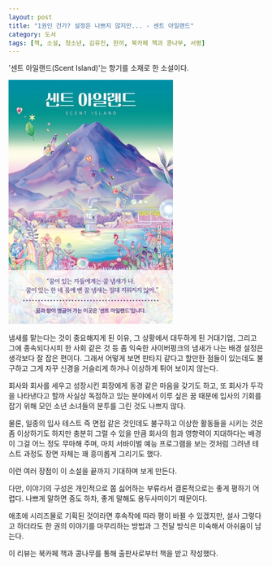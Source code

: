 ```yaml
---
layout: post
title: "1권인 건가? 설정은 나쁘지 않지만... - 센트 아일랜드"
category: 도서
tags: [책, 소설, 청소년, 김유진, 한끼, 북카페 책과 콩나무, 서평]
---
```


'센트 아일랜드(Scent Island)'는
향기를 소재로 한 소설이다.

![표지](/images/book/scent-island-book.jpg)

냄새를 맡는다는 것이 중요해지게 된 이유,
그 상황에서 대두하게 된 거대기업,
그리고 그에 종속되다시피 한 사회 같은 것 등
좀 익숙한 사이버펑크의 냄새가 나는 배경 설정은
생각보다 잘 잡은 편이다.
그래서 어떻게 보면 판타지 같다고 할만한 점들이 있는데도 불구하고
그게 자꾸 신경을 거슬리게 하거나 이상하게 튀어 보이지 않는다.

회사와 회사를 세우고 성장시킨 회장에게 동경 같은 마음을 갖기도 하고,
또 회사가 두각을 나타낸다고 할까 사실상 독점하고 있는 분야에서 이루 싶은 꿈 때문에
입사의 기회를 잡기 위해 모인 소년 소녀들의 분투를 그린 것도 나쁘지 않다.

물론, 일종의 입사 테스트 즉 면접 같은 것인데도 불구하고
이상한 활동들을 시키는 것은 좀 이상하기도 하지만
충분히 그럴 수 있을 만큼 회사의 힘과 영향력이 지대하다는 배경이 그걸 어느 정도 무마해 주며,
마치 서바이벌 예능 프로그램을 보는 것처럼 그려낸 테스트 과정도 장면 자체는 꽤 흥미롭게 그리기도 했다.

이런 여러 장점이 이 소설을 끝까지 기대하며 보게 만든다.

다만, 이야기의 구성은 개인적으로 쫌 싫어하는 부류라서
결론적으로는 좋게 평하기 어렵다.
나쁘게 말하면 중도 하차, 좋게 말해도 용두사미이기 때문이다.

애초에 시리즈물로 기획된 것이라면 후속작에 따라 평이 바뀔 수 있겠지만,
설사 그렇다고 하더라도 한 권의 이야기를 마무리하는 방법과 그 전달 방식은 미숙해서 아쉬움이 남는다.



<div class="im im-info">
이 리뷰는 북카페 책과 콩나무를 통해 출판사로부터 책을 받고 작성했다.
</div>
